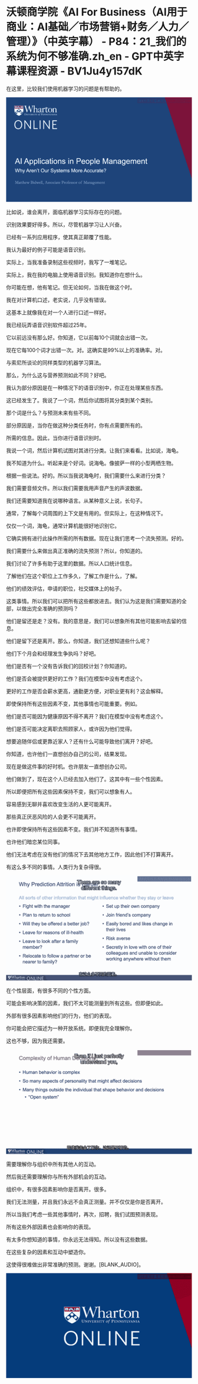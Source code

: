 # 沃顿商学院《AI For Business（AI用于商业：AI基础／市场营销+财务／人力／管理）》（中英字幕） - P84：21_我们的系统为何不够准确.zh_en - GPT中英字幕课程资源 - BV1Ju4y157dK

在这里，比较我们使用机器学习的问题是有帮助的。

![](img/96e74fb10f254da9771a2c283337c6ff_1.png)

比如说，谁会离开，面临机器学习实际存在的问题。

识别效果要好得多。所以，尽管机器学习让人兴奋。

已经有一系列应用程序，使其真正颠覆了性能。

我认为最好的例子可能是语音识别。

实际上，当我准备录制这些视频时，我写了一堆笔记。

实际上，我在我的电脑上使用语音识别。我知道你在想什么。

你可能在想，他有笔记。但无论如何，当我在做这个时。

我在对计算机口述，老实说，几乎没有错误。

这基本上就像我在对一个人进行口述一样好。

我已经玩弄语音识别软件超过25年。

它以前远没有那么好。你知道，它以前每10个词就会出错一次。

现在它每100个词才出错一次。对。这确实是99%以上的准确率。对。

与索尼所谈论的同样类型的机器学习算法。

那么，为什么这与营养预测如此不同？好吧。

我认为部分原因是在一种情况下的语音识别中，你正在处理某些东西。

这已经发生了。我说了一个词，然后你试图将其分类到某个类别。

那个词是什么？与预测未来有些不同。

部分原因是，当你在做这种分类任务时，你有点需要所有的。

所需的信息。因此，当你进行语音识别时。

我说一个词，然后计算机试图对其进行分类。让我们来看看。比如说，海龟。

我不知道为什么。听起来是个好词。说海龟。像披萨一样的小型两栖生物。

根据一些说法。好的。所以当我说海龟时，我们需要什么来进行分类？

我们需要音频文件。所以我们需要我用声音产生的声波数据。

我们还需要知道我在说哪种语言。从某种意义上说，长句子。

通常，了解每个词周围的上下文是有用的。但实际上，在这种情况下。

仅仅一个词，海龟，通常计算机能很好地识别它。

它确实拥有进行此操作所需的所有数据。现在让我们思考一个流失预测。好的。

我们需要什么来做出真正准确的流失预测？所以，你知道的。

我们讨论了许多有助于这里的数据。所以人口统计信息。

了解他们在这个职位上工作多久，了解工作是什么，了解。

他们的绩效评估，申请的职位，社交媒体上的帖子。

这类事情。所以我们可以把所有这些都放进去。我们认为这是我们需要知道的全部，以做出完全准确的预测吗？

他们是留还是走？没有。我的意思是，我们可以想象所有其他可能影响去留的信息。

他们是留下还是离开。那么，你知道，我们还想知道些什么呢？

他们下个月会和经理发生争执吗？好吧。

他们是否有一个没有告诉我们的回校计划？你知道的。

他们是否会被提供更好的工作？我们在模型中没有考虑这个。

更好的工作是否会薪水更高，通勤更方便，对职业更有利？这会解释。

即使保持所有这些因素不变，其他事情也可能重要。例如。

他们是否可能因为健康原因不得不离开？我们在模型中没有考虑这个。

他们是否可能决定离职去照顾家人，或许因为他们觉得。

想要追随伴侣或更靠近家人？还有什么可能导致他们离开？好吧。

你知道，也许他们一直想创办自己的公司，结果发现。

现在是做这件事的好时机。也许朋友一直想创办公司。

他们做到了，现在这个人已经去加入他们了。这其中有一些个性因素。

所以即便把所有这些因素保持不变，我们可以想象有人。

容易感到无聊并喜欢改变生活的人更可能离开。

那些真正厌恶风险的人会更不可能离开。

也许即使保持所有这些因素不变。我们并不知道所有事情。

也许他们暗恋某位同事。

他们无法考虑在没有他们的情况下去其他地方工作，因此他们不打算离开。

有这么多不同的事情。人类行为复杂得很。

![](img/96e74fb10f254da9771a2c283337c6ff_3.png)

在个性层面，有很多不同的个性方面。

可能会影响决策的因素，我们不太可能测量到所有这些。但即便如此。

外部有很多因素影响他们的行为，他们的表现。

你可能会把它描述为一种开放系统。即便我完全理解你。

这也不够，因为我还需要。

![](img/96e74fb10f254da9771a2c283337c6ff_5.png)

需要理解你与组织中所有其他人的互动。

然后我还需要理解你与所有外部机会的互动。

组织中，有很多因素影响你是否离开。很多。

我们无法测量，并且我们永远不会真正测量。并不仅仅是你是否离开。

所以当我们考虑一些其他事情时，再次，招聘，我们试图预测表现。

所有这些外部因素也会影响你的表现。

有太多你想知道的事情，你永远无法得知。所以没有这些数据。

在这些复杂的因素和互动中塑造你。

这使得很难做出非常准确的预测。谢谢。[BLANK_AUDIO]。

![](img/96e74fb10f254da9771a2c283337c6ff_7.png)
